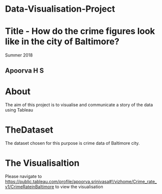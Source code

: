 # Data-Visualisation-Project
# Title - How do the crime figures look like in the city of Baltimore?

Summer 2018
## Apoorva H S

# About

The aim of this project is to visualise and communicate a story of the data using Tableau 

# TheDataset

The dataset chosen for this purpose is crime data of Baltimore city.

# The Visualisaltion

Please navigate to https://public.tableau.com/profile/apoorva.srinivasa#!/vizhome/Crime_rate_v1/CrimeRateinBaltimore to view the visualisation

